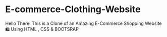 # E-commerce-Clothing-Website
Hello There! This is a Clone of an Amazing E-Commerce Shopping Website 🛍️ Using HTML , CSS &amp; BOOTSRAP 
